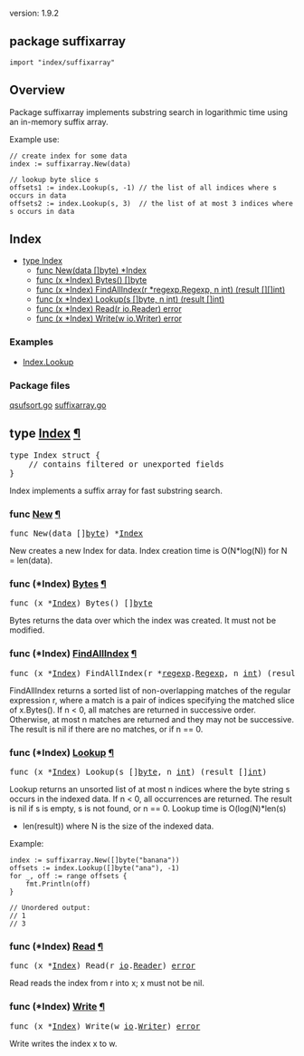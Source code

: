 version: 1.9.2
## package suffixarray

  `import "index/suffixarray"`

## Overview

Package suffixarray implements substring search in logarithmic time using an
in-memory suffix array.

Example use:

    // create index for some data
    index := suffixarray.New(data)

    // lookup byte slice s
    offsets1 := index.Lookup(s, -1) // the list of all indices where s occurs in data
    offsets2 := index.Lookup(s, 3)  // the list of at most 3 indices where s occurs in data

## Index

- [type Index](#Index)
  - [func New(data []byte) *Index](#New)
  - [func (x *Index) Bytes() []byte](#Index.Bytes)
  - [func (x *Index) FindAllIndex(r *regexp.Regexp, n int) (result [][]int)](#Index.FindAllIndex)
  - [func (x *Index) Lookup(s []byte, n int) (result []int)](#Index.Lookup)
  - [func (x *Index) Read(r io.Reader) error](#Index.Read)
  - [func (x *Index) Write(w io.Writer) error](#Index.Write)

### Examples

- [Index.Lookup](#example_Index_Lookup)

### Package files
 [qsufsort.go](//github.com/golang/go/blob/2ea7d3461bb41d0ae12b56ee52d43314bcdb97f9/src/index/suffixarray/qsufsort.go) [suffixarray.go](//github.com/golang/go/blob/2ea7d3461bb41d0ae12b56ee52d43314bcdb97f9/src/index/suffixarray/suffixarray.go)

<h2 id="Index">type <a href="//github.com/golang/go/blob/2ea7d3461bb41d0ae12b56ee52d43314bcdb97f9/src/index/suffixarray/suffixarray.go#L18">Index</a>
    <a href="#Index">¶</a></h2>
<pre>type Index struct {
    <span class="comment">// contains filtered or unexported fields</span>
}</pre>

Index implements a suffix array for fast substring search.

<h3 id="New">func <a href="//github.com/golang/go/blob/2ea7d3461bb41d0ae12b56ee52d43314bcdb97f9/src/index/suffixarray/suffixarray.go#L25">New</a>
    <a href="#New">¶</a></h3>
<pre>func New(data []<a href="/builtin/#byte">byte</a>) *<a href="#Index">Index</a></pre>

New creates a new Index for data. Index creation time is O(N*log(N)) for N =
len(data).

<h3 id="Index.Bytes">func (*Index) <a href="//github.com/golang/go/blob/2ea7d3461bb41d0ae12b56ee52d43314bcdb97f9/src/index/suffixarray/suffixarray.go#L155">Bytes</a>
    <a href="#Index.Bytes">¶</a></h3>
<pre>func (x *<a href="#Index">Index</a>) Bytes() []<a href="/builtin/#byte">byte</a></pre>

Bytes returns the data over which the index was created. It must not be
modified.

<h3 id="Index.FindAllIndex">func (*Index) <a href="//github.com/golang/go/blob/2ea7d3461bb41d0ae12b56ee52d43314bcdb97f9/src/index/suffixarray/suffixarray.go#L202">FindAllIndex</a>
    <a href="#Index.FindAllIndex">¶</a></h3>
<pre>func (x *<a href="#Index">Index</a>) FindAllIndex(r *<a href="/regexp/">regexp</a>.<a href="/regexp/#Regexp">Regexp</a>, n <a href="/builtin/#int">int</a>) (result [][]<a href="/builtin/#int">int</a>)</pre>

FindAllIndex returns a sorted list of non-overlapping matches of the regular
expression r, where a match is a pair of indices specifying the matched slice of
x.Bytes(). If n < 0, all matches are returned in successive order. Otherwise, at
most n matches are returned and they may not be successive. The result is nil if
there are no matches, or if n == 0.

<h3 id="Index.Lookup">func (*Index) <a href="//github.com/golang/go/blob/2ea7d3461bb41d0ae12b56ee52d43314bcdb97f9/src/index/suffixarray/suffixarray.go#L180">Lookup</a>
    <a href="#Index.Lookup">¶</a></h3>
<pre>func (x *<a href="#Index">Index</a>) Lookup(s []<a href="/builtin/#byte">byte</a>, n <a href="/builtin/#int">int</a>) (result []<a href="/builtin/#int">int</a>)</pre>

Lookup returns an unsorted list of at most n indices where the byte string s
occurs in the indexed data. If n < 0, all occurrences are returned. The result
is nil if s is empty, s is not found, or n == 0. Lookup time is O(log(N)*len(s)
+ len(result)) where N is the size of the indexed data.

<a id="example_Index_Lookup"></a>
Example:

    index := suffixarray.New([]byte("banana"))
    offsets := index.Lookup([]byte("ana"), -1)
    for _, off := range offsets {
        fmt.Println(off)
    }

    // Unordered output:
    // 1
    // 3

<h3 id="Index.Read">func (*Index) <a href="//github.com/golang/go/blob/2ea7d3461bb41d0ae12b56ee52d43314bcdb97f9/src/index/suffixarray/suffixarray.go#L88">Read</a>
    <a href="#Index.Read">¶</a></h3>
<pre>func (x *<a href="#Index">Index</a>) Read(r <a href="/io/">io</a>.<a href="/io/#Reader">Reader</a>) <a href="/builtin/#error">error</a></pre>

Read reads the index from r into x; x must not be nil.

<h3 id="Index.Write">func (*Index) <a href="//github.com/golang/go/blob/2ea7d3461bb41d0ae12b56ee52d43314bcdb97f9/src/index/suffixarray/suffixarray.go#L127">Write</a>
    <a href="#Index.Write">¶</a></h3>
<pre>func (x *<a href="#Index">Index</a>) Write(w <a href="/io/">io</a>.<a href="/io/#Writer">Writer</a>) <a href="/builtin/#error">error</a></pre>

Write writes the index x to w.


